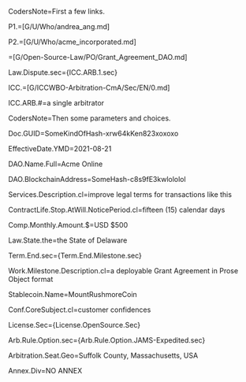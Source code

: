 CodersNote=First a few links.

P1.=[G/U/Who/andrea_ang.md]

P2.=[G/U/Who/acme_incorporated.md]

=[G/Open-Source-Law/PO/Grant_Agreement_DAO.md]

Law.Dispute.sec=<span class="warning">{ICC.ARB.1.sec}</span>

ICC.=[G/ICCWBO-Arbitration-CmA/Sec/EN/0.md]

ICC.ARB.#=a single arbitrator

CodersNote=Then some parameters and choices.

Doc.GUID=SomeKindOfHash-xrw64kKen823xoxoxo

EffectiveDate.YMD=2021-08-21

DAO.Name.Full=Acme Online

DAO.BlockchainAddress=SomeHash-c8s9fE3kwlololol

Services.Description.cl=improve legal terms for transactions like this

ContractLife.Stop.AtWill.NoticePeriod.cl=fifteen (15) calendar days

Comp.Monthly.Amount.$=USD $500

Law.State.the=the State of Delaware

Term.End.sec={Term.End.Milestone.sec}

Work.Milestone.Description.cl=a deployable Grant Agreement in Prose Object format

Stablecoin.Name=MountRushmoreCoin

Conf.CoreSubject.cl=customer confidences

License.Sec={License.OpenSource.Sec}

Arb.Rule.Option.sec={Arb.Rule.Option.JAMS-Expedited.sec}

Arbitration.Seat.Geo=Suffolk County, Massachusetts, USA

Annex.Div=NO ANNEX